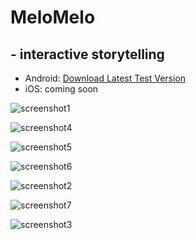 # MeloMelo
## - interactive storytelling

* Android: [Download Latest Test Version](http://huy-le.de/melomelo/latest.apk)
* iOS: coming soon

![screenshot1](https://github.com/dreiklangdev/MeloMelo-Page/raw/master/img/screen1_framed.png "Screenshot1")

![screenshot4](https://github.com/dreiklangdev/MeloMelo-Page/raw/master/img/screen5_framed.png "Screenshot4")

![screenshot5](https://github.com/dreiklangdev/MeloMelo-Page/raw/master/img/screen6_framed.png "Screenshot5")

![screenshot6](https://github.com/dreiklangdev/MeloMelo-Page/raw/master/img/screen7_framed.png "Screenshot6")

![screenshot2](https://github.com/dreiklangdev/MeloMelo-Page/raw/master/img/screen2_framed.png "Screenshot2")

![screenshot7](https://github.com/dreiklangdev/MeloMelo-Page/raw/master/img/screen8_framed.png "Screenshot7")

![screenshot3](https://github.com/dreiklangdev/MeloMelo-Page/raw/master/img/screen4_framed.png "Screenshot3")
